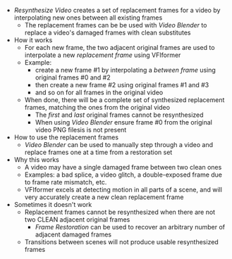 - _Resynthesize Video_ creates a set of replacement frames for a video by interpolating new ones between all existing frames
    - The replacement frames can be be used with _Video Blender_ to replace a video's damaged frames with clean substitutes
- How it works
    - For each new frame, the two adjacent original frames are used to interpolate a new _replacement frame_ using VFIformer
    - Example:
        - create a new frame #1 by interpolating a _between frame_ using original frames #0 and #2
        - then create a new frame #2 using original frames #1 and #3
        - and so on for all frames in the original video
    - When done, there will be a complete set of synthesized replacement frames, matching the ones from the original video
        - The _first_ and _last_ original frames cannot be resynthesized
        - When using _Video Blender_ ensure frame #0 from the original video PNG filesis is not present
- How to use the replacement frames
    - _Video Blender_ can be used to manually step through a video and replace frames one at a time from a restoration set
- Why this works
    - A video may have a single damaged frame between two clean ones
    - Examples: a bad splice, a video glitch, a double-exposed frame due to frame rate mismatch, etc.
    - VFIformer excels at detecting motion in all parts of a scene, and will very accurately create a new clean replacement frame
- Sometimes it doesn't work
    - Replacement frames cannot be resynthesized when there are not two CLEAN adjacent original frames
        - _Frame Restoration_ can be used to recover an arbitrary number of adjacent damaged frames
    - Transitions between scenes will not produce usable resynthesized frames
